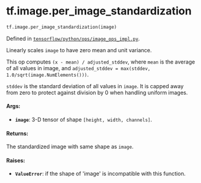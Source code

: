 <div itemscope itemtype="http://developers.google.com/ReferenceObject">
<meta itemprop="name" content="tf.image.per_image_standardization" />
<meta itemprop="path" content="Stable" />
</div>

# tf.image.per_image_standardization

``` python
tf.image.per_image_standardization(image)
```



Defined in [`tensorflow/python/ops/image_ops_impl.py`](/code/stable/tensorflow/python/ops/image_ops_impl.py).

Linearly scales `image` to have zero mean and unit variance.

This op computes `(x - mean) / adjusted_stddev`, where `mean` is the average
of all values in image, and
`adjusted_stddev = max(stddev, 1.0/sqrt(image.NumElements()))`.

`stddev` is the standard deviation of all values in `image`. It is capped
away from zero to protect against division by 0 when handling uniform images.

#### Args:

* <b>`image`</b>: 3-D tensor of shape `[height, width, channels]`.


#### Returns:

The standardized image with same shape as `image`.


#### Raises:

* <b>`ValueError`</b>: if the shape of 'image' is incompatible with this function.